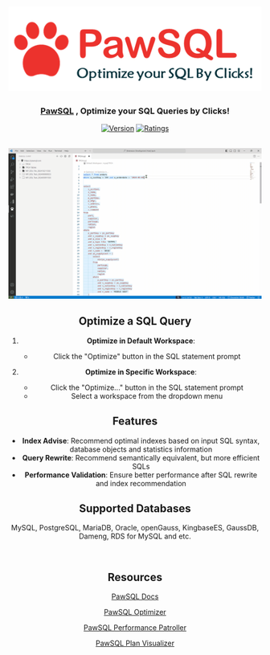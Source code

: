 
<div align="center">
<h1>
<picture>
  <source srcset="https://github.com/Paw-SQL/pawsql-vscode/raw/main/resources/logo.png" media="(prefers-color-scheme: dark)"/>
  <img src="https://github.com/Paw-SQL/pawsql-vscode/raw/main/resources/logo.png" width=600 />
  

</picture>

<br/>
</h1>

<h3><a href="https://aiven.io">PawSQL</a> , Optimize your SQL Queries by Clicks! </h3>

[![Version](https://img.shields.io/visual-studio-marketplace/v/PawSQL.pawsqlClient?style=for-the-badge&color=%23e38a14
)](https://marketplace.visualstudio.com/items?itemName=PawSQL.pawsqlClient)
[![Ratings](https://img.shields.io/visual-studio-marketplace/r/PawSQL.pawsqlClient?style=for-the-badge&color=%23e38a14)](https://marketplace.visualstudio.com/items?itemName=PawSQL.pawsqlClient)

<br/>

<picture>
  <source srcset="https://github.com/Paw-SQL/pawsql-vscode/raw/main/resources/demo.gif" media="(prefers-color-scheme: dark)"/>
  <img src="https://github.com/Paw-SQL/pawsql-vscode/raw/main/resources/demo.gif" width=800 />
</picture>
<br/>

## Optimize a SQL Query
1. **Optimize in Default Workspace**:
   - Click the "Optimize" button in the SQL statement prompt

2. **Optimize in Specific Workspace**:
   - Click the "Optimize..." button in the SQL statement prompt
   - Select a workspace from the dropdown menu

## Features
- **Index Advise**: Recommend optimal indexes based on input SQL syntax, database objects and statistics information
- **Query Rewrite**: Recommend semantically equivalent, but more efficient SQLs
- **Performance Validation**: Ensure better performance after SQL rewrite and index recommendation
## Supported Databases

MySQL, PostgreSQL, MariaDB, Oracle, openGauss, KingbaseES, GaussDB, Dameng, RDS for MySQL and etc.

<br/>

## Resources

<p><a href="https://docs.pawsql.com">PawSQL Docs</a></p>
<p><a href="https://pawsql.com/app">PawSQL Optimizer</a></p>
<p><a href="https://pawsql.com/ppt">PawSQL Performance Patroller</a></p>
<p><a href="https://pawsql.com/ppv">PawSQL Plan Visualizer</a></p>

<br/>